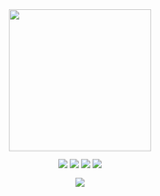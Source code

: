 <div align="center">
 
<img src="https://github.com/DanteB918/DanteB918/assets/100642899/044c60af-7b86-4b20-bc76-f10c5808583e" height="250" width="auto" />

<br>

[![](https://img.shields.io/badge/LinkedIn-0a66c2)](https://www.linkedin.com/in/dante-bradshaw/)
[![](https://img.shields.io/badge/Laracasts-6364ff)](https://laracasts.com/@DanteB918)
[![](https://img.shields.io/badge/RubyGems.org-DC143C)](https://rubygems.org/profiles/danteb918)
[![](https://img.shields.io/badge/Website-4dab9a)](https://dantebradshaw.com)


 <img src="https://github-readme-stats.vercel.app/api?username=danteb918&count_private=true&show_icons=true&include_all_commits=true&theme=transparent&hide=contribs&rank_icon=github&text_color=DC143C&title_color=DC143C" />

</div>
